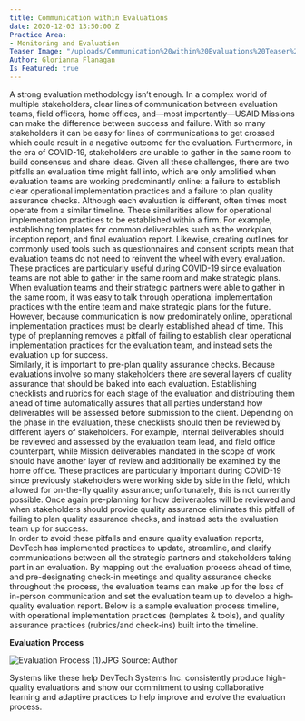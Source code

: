 ```yaml
---
title: Communication within Evaluations
date: 2020-12-03 13:50:00 Z
Practice Area:
- Monitoring and Evaluation
Teaser Image: "/uploads/Communication%20within%20Evaluations%20Teaser%20Image%20.png"
Author: Glorianna Flanagan
Is Featured: true
---
```


A strong evaluation methodology isn’t enough. In a complex world of multiple stakeholders, clear lines of communication between evaluation teams, field officers, home offices, and—most importantly—USAID Missions can make the difference between success and failure. With so many stakeholders it can be easy for lines of communications to get crossed which could result in a negative outcome for the evaluation. Furthermore, in the era of COVID-19, stakeholders are unable to gather in the same room to build consensus and share ideas. Given all these challenges, there are two pitfalls an evaluation time might fall into, which are only amplified when evaluation teams are working predominantly online: a failure to establish clear operational implementation practices and a failure to plan quality assurance checks. 
Although each evaluation is different, often times most operate from a similar timeline. These similarities allow for operational implementation practices to be established within a firm. For example, establishing templates for common deliverables such as the workplan, inception report, and final evaluation report. Likewise, creating outlines for commonly used tools such as questionnaires and consent scripts mean that evaluation teams do not need to reinvent the wheel with every evaluation. These practices are particularly useful during COVID-19 since evaluation teams are not able to gather in the same room and make strategic plans. When evaluation teams and their strategic partners were able to gather in the same room, it was easy to talk through operational implementation practices with the entire team and make strategic plans for the future. However, because communication is now predominately online, operational implementation practices must be clearly established ahead of time. This type of preplanning removes a pitfall of failing to establish clear operational implementation practices for the evaluation team, and instead sets the evaluation up for success.  
Similarly, it is important to pre-plan quality assurance checks. Because evaluations involve so many stakeholders there are several layers of quality assurance that should be baked into each evaluation. Establishing checklists and rubrics for each stage of the evaluation and distributing them ahead of time automatically assures that all parties understand how deliverables will be assessed before submission to the client. Depending on the phase in the evaluation, these checklists should then be reviewed by different layers of stakeholders. For example, internal deliverables should be reviewed and assessed by the evaluation team lead, and field office counterpart, while Mission deliverables mandated in the scope of work should have another layer of review and additionally be examined by the home office. These practices are particularly important during COVID-19 since previously stakeholders were working side by side in the field, which allowed for on-the-fly quality assurance; unfortunately, this is not currently possible. Once again pre-planning for how deliverables will be reviewed and when stakeholders should provide quality assurance eliminates this pitfall of failing to plan quality assurance checks, and instead sets the evaluation team up for success.  
In order to avoid these pitfalls and ensure quality evaluation reports, DevTech has implemented practices to update, streamline, and clarify communications between all the strategic partners and stakeholders taking part in an evaluation. By mapping out the evaluation process ahead of time, and pre-designating check-in meetings and quality assurance checks throughout the process, the evaluation teams can make up for the loss of in-person communication and set the evaluation team up to develop a high-quality evaluation report. Below is a sample evaluation process timeline, with operational implementation practices (templates & tools), and quality assurance practices (rubrics/and check-ins) built into the timeline.

**Evaluation Process**

![Evaluation Process (1).JPG](/uploads/Evaluation%20Process%20(1).JPG)
Source: Author

Systems like these help DevTech Systems Inc. consistently produce high-quality evaluations and show our commitment to using collaborative learning and adaptive practices to help improve and evolve the evaluation process. 
